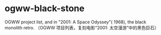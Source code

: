 # ogww-black-stone
OGWW project list, and in "2001: A Space Odyssey"( 1968), the black monolith retro. （OGWW 项目列表，复刻电影“2001: 太空漫游”中的黑色巨石）
